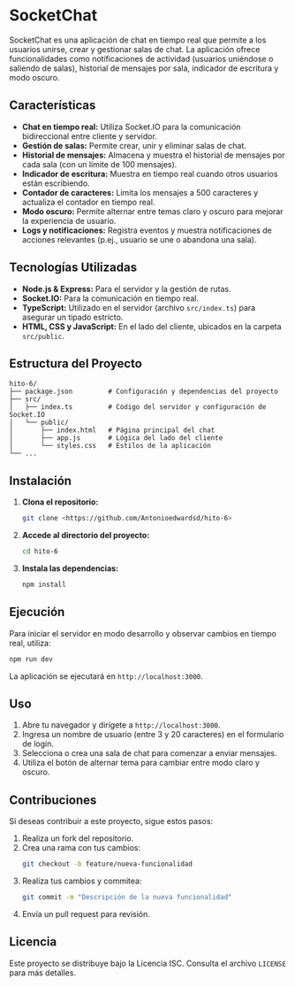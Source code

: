 # SocketChat

SocketChat es una aplicación de chat en tiempo real que permite a los usuarios unirse, crear y gestionar salas de chat. La aplicación ofrece funcionalidades como notificaciones de actividad (usuarios uniéndose o saliendo de salas), historial de mensajes por sala, indicador de escritura y modo oscuro.

## Características

- **Chat en tiempo real:** Utiliza Socket.IO para la comunicación bidireccional entre cliente y servidor.
- **Gestión de salas:** Permite crear, unir y eliminar salas de chat.
- **Historial de mensajes:** Almacena y muestra el historial de mensajes por cada sala (con un límite de 100 mensajes).
- **Indicador de escritura:** Muestra en tiempo real cuando otros usuarios están escribiendo.
- **Contador de caracteres:** Limita los mensajes a 500 caracteres y actualiza el contador en tiempo real.
- **Modo oscuro:** Permite alternar entre temas claro y oscuro para mejorar la experiencia de usuario.
- **Logs y notificaciones:** Registra eventos y muestra notificaciones de acciones relevantes (p.ej., usuario se une o abandona una sala).

## Tecnologías Utilizadas

- **Node.js & Express:** Para el servidor y la gestión de rutas.
- **Socket.IO:** Para la comunicación en tiempo real.
- **TypeScript:** Utilizado en el servidor (archivo `src/index.ts`) para asegurar un tipado estricto.
- **HTML, CSS y JavaScript:** En el lado del cliente, ubicados en la carpeta `src/public`.

## Estructura del Proyecto

```
hito-6/
├── package.json         # Configuración y dependencias del proyecto
├── src/
│   ├── index.ts         # Código del servidor y configuración de Socket.IO
│   └── public/
│       ├── index.html   # Página principal del chat
│       ├── app.js       # Lógica del lado del cliente
│       └── styles.css   # Estilos de la aplicación
└── ...
```

## Instalación

1. **Clona el repositorio:**

   ```bash
   git clone <https://github.com/Antonioedwardsd/hito-6>
   ```

2. **Accede al directorio del proyecto:**

   ```bash
   cd hito-6
   ```

3. **Instala las dependencias:**

   ```bash
   npm install
   ```

## Ejecución

Para iniciar el servidor en modo desarrollo y observar cambios en tiempo real, utiliza:

```bash
npm run dev
```

La aplicación se ejecutará en `http://localhost:3000`.

## Uso

1. Abre tu navegador y dirígete a `http://localhost:3000`.
2. Ingresa un nombre de usuario (entre 3 y 20 caracteres) en el formulario de login.
3. Selecciona o crea una sala de chat para comenzar a enviar mensajes.
4. Utiliza el botón de alternar tema para cambiar entre modo claro y oscuro.

## Contribuciones

Si deseas contribuir a este proyecto, sigue estos pasos:

1. Realiza un fork del repositorio.
2. Crea una rama con tus cambios:
   ```bash
   git checkout -b feature/nueva-funcionalidad
   ```
3. Realiza tus cambios y commitea:
   ```bash
   git commit -m "Descripción de la nueva funcionalidad"
   ```
4. Envía un pull request para revisión.

## Licencia

Este proyecto se distribuye bajo la Licencia ISC. Consulta el archivo `LICENSE` para más detalles.

```

```
